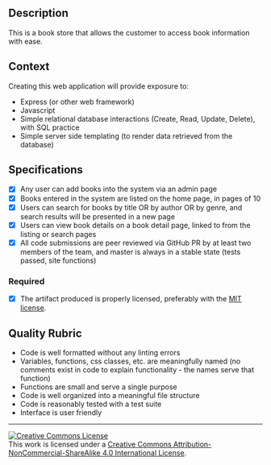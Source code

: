 ## Description

This is a book store that allows the customer to access book information with ease.

## Context

Creating this web application will provide exposure to:
* Express (or other web framework)
* Javascript
* Simple relational database interactions (Create, Read, Update, Delete), with SQL practice
* Simple server side templating (to render data retrieved from the database)

## Specifications

- [x] Any user can add books into the system via an admin page
- [x] Books entered in the system are listed on the home page, in pages of 10
- [x] Users can search for books by title OR by author OR by genre, and search results will be presented in a new page
- [x] Users can view book details on a book detail page, linked to from the listing or search pages
- [x] All code submissions are peer reviewed via GitHub PR by at least two members of the team, and master is always in a stable state (tests passed, site functions)

### Required

- [x] The artifact produced is properly licensed, preferably with the [MIT license][mit-license].

## Quality Rubric

- Code is well formatted without any linting errors
- Variables, functions, css classes, etc. are meaningfully named (no comments exist in code to explain functionality - the names serve that function)
- Functions are small and serve a single purpose
- Code is well organized into a meaningful file structure
- Code is reasonably tested with a test suite
- Interface is user friendly

---

<!-- LICENSE -->

<a rel="license" href="http://creativecommons.org/licenses/by-nc-sa/4.0/"><img alt="Creative Commons License" style="border-width:0" src="https://i.creativecommons.org/l/by-nc-sa/4.0/80x15.png" /></a>
<br />This work is licensed under a <a rel="license" href="http://creativecommons.org/licenses/by-nc-sa/4.0/">Creative Commons Attribution-NonCommercial-ShareAlike 4.0 International License</a>.

[mit-license]: https://opensource.org/licenses/MIT
